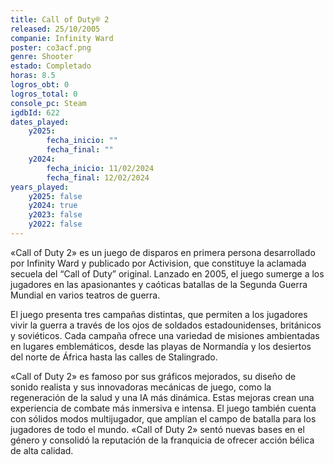 ```yaml
---
title: Call of Duty® 2
released: 25/10/2005
companie: Infinity Ward
poster: co3acf.png
genre: Shooter
estado: Completado
horas: 8.5
logros_obt: 0
logros_total: 0
console_pc: Steam
igdbId: 622
dates_played:
    y2025:
        fecha_inicio: ""
        fecha_final: ""
    y2024:
        fecha_inicio: 11/02/2024
        fecha_final: 12/02/2024
years_played:
    y2025: false
    y2024: true
    y2023: false
    y2022: false
---
```


«Call of Duty 2» es un juego de disparos en primera persona desarrollado por Infinity Ward y publicado por Activision, que constituye la aclamada secuela del “Call of Duty” original. Lanzado en 2005, el juego sumerge a los jugadores en las apasionantes y caóticas batallas de la Segunda Guerra Mundial en varios teatros de guerra.

El juego presenta tres campañas distintas, que permiten a los jugadores vivir la guerra a través de los ojos de soldados estadounidenses, británicos y soviéticos. Cada campaña ofrece una variedad de misiones ambientadas en lugares emblemáticos, desde las playas de Normandía y los desiertos del norte de África hasta las calles de Stalingrado.

«Call of Duty 2» es famoso por sus gráficos mejorados, su diseño de sonido realista y sus innovadoras mecánicas de juego, como la regeneración de la salud y una IA más dinámica. Estas mejoras crean una experiencia de combate más inmersiva e intensa. El juego también cuenta con sólidos modos multijugador, que amplían el campo de batalla para los jugadores de todo el mundo. «Call of Duty 2» sentó nuevas bases en el género y consolidó la reputación de la franquicia de ofrecer acción bélica de alta calidad.